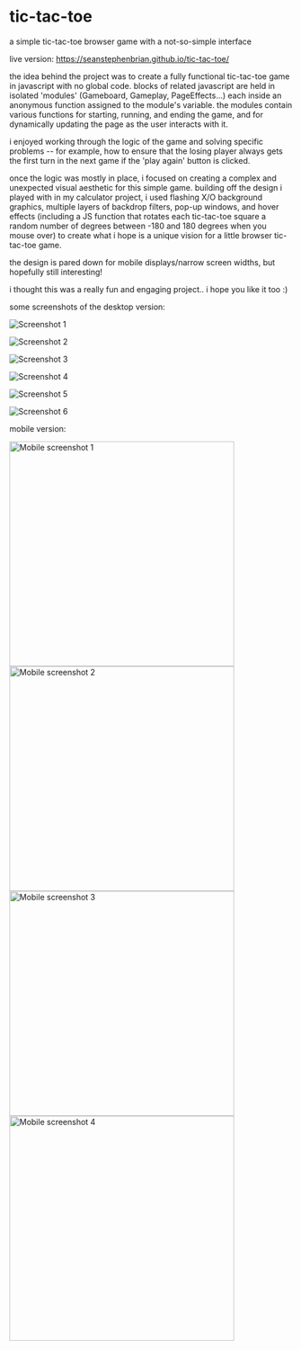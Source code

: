 # tic-tac-toe

a simple tic-tac-toe browser game with a not-so-simple interface

live version: https://seanstephenbrian.github.io/tic-tac-toe/

the idea behind the project was to create a fully functional tic-tac-toe game in 
javascript with no global code. blocks of related javascript are held in isolated 'modules'
(Gameboard, Gameplay, PageEffects...) each inside an anonymous function assigned to the module's
variable. the modules contain various functions for starting, running, and ending the game,
and for dynamically updating the page as the user interacts with it.

i enjoyed working through the logic of the game and solving specific problems -- for example,
how to ensure that the losing player always gets the first turn in the next game if the 
'play again' button is clicked.

once the logic was mostly in place, i focused on creating a complex and unexpected
visual aesthetic for this simple game. building off the  design i played with in my calculator project,
i used flashing X/O background graphics, multiple layers of backdrop filters, pop-up windows, 
and hover effects (including a JS function that rotates each tic-tac-toe square a random number
of degrees between -180 and 180 degrees when you mouse over) to create what i hope is a unique vision
for a little browser tic-tac-toe game.

the design is pared down for mobile displays/narrow screen widths, but hopefully still interesting!

i thought this was a really fun and engaging project.. i hope you like it too :)

some screenshots of the desktop version:

![Screenshot 1](https://raw.githubusercontent.com/seanstephenbrian/tic-tac-toe/main/img/screenshots/screenshot-1.png)

![Screenshot 2](https://raw.githubusercontent.com/seanstephenbrian/tic-tac-toe/main/img/screenshots/screenshot-2.png)

![Screenshot 3](https://raw.githubusercontent.com/seanstephenbrian/tic-tac-toe/main/img/screenshots/screenshot-3.png)

![Screenshot 4](https://raw.githubusercontent.com/seanstephenbrian/tic-tac-toe/main/img/screenshots/screenshot-4.png)

![Screenshot 5](https://raw.githubusercontent.com/seanstephenbrian/tic-tac-toe/main/img/screenshots/screenshot-5.png)

![Screenshot 6](https://raw.githubusercontent.com/seanstephenbrian/tic-tac-toe/main/img/screenshots/screenshot-6.png)

mobile version:

<img src="https://raw.githubusercontent.com/seanstephenbrian/tic-tac-toe/main/img/screenshots/mobile-1.png" alt="Mobile screenshot 1" width="400"/>

<img src="https://raw.githubusercontent.com/seanstephenbrian/tic-tac-toe/main/img/screenshots/mobile-2.png" alt="Mobile screenshot 2" width="400"/>

<img src="https://raw.githubusercontent.com/seanstephenbrian/tic-tac-toe/main/img/screenshots/mobile-3.png" alt="Mobile screenshot 3" width="400"/>

<img src="https://raw.githubusercontent.com/seanstephenbrian/tic-tac-toe/main/img/screenshots/mobile-4.png" alt="Mobile screenshot 4" width="400"/>